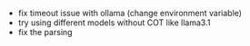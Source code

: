- fix timeout issue with ollama (change environment variable)
- try using different models without COT like llama3.1
- fix the parsing
